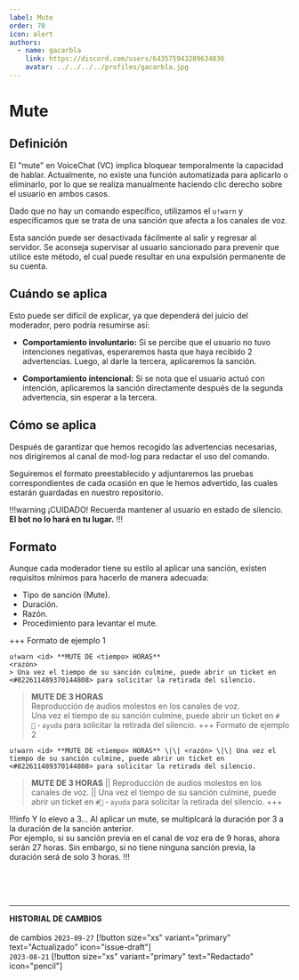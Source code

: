 ```yaml
---
label: Mute
order: 70
icon: alert
authors:
  - name: gacarbla
    link: https://discord.com/users/643575943289634836
    avatar: ../../../../profiles/gacarbla.jpg
---
```

# Mute
## Definición
El "mute" en VoiceChat (VC) implica bloquear temporalmente la capacidad de hablar. Actualmente, no existe una función automatizada para aplicarlo o eliminarlo, por lo que se realiza manualmente haciendo clic derecho sobre el usuario en ambos casos.

Dado que no hay un comando específico, utilizamos el `u!warn` y especificamos que se trata de una sanción que afecta a los canales de voz.

Esta sanción puede ser desactivada fácilmente al salir y regresar al servidor. Se aconseja supervisar al usuario sancionado para prevenir que utilice este método, el cual puede resultar en una expulsión permanente de su cuenta.

## Cuándo se aplica

Esto puede ser difícil de explicar, ya que dependerá del juicio del moderador, pero podría resumirse así:

- **Comportamiento involuntario:** Si se percibe que el usuario no tuvo intenciones negativas, esperaremos hasta que haya recibido 2 advertencias. Luego, al darle la tercera, aplicaremos la sanción.

- **Comportamiento intencional:** Si se nota que el usuario actuó con intención, aplicaremos la sanción directamente después de la segunda advertencia, sin esperar a la tercera.

## Cómo se aplica
Después de garantizar que hemos recogido las advertencias necesarias, nos dirigiremos al canal de mod-log para redactar el uso del comando.

Seguiremos el formato preestablecido y adjuntaremos las pruebas correspondientes de cada ocasión en que le hemos advertido, las cuales estarán guardadas en nuestro repositorio.

!!!warning ¡CUIDADO!
Recuerda mantener al usuario en estado de silencio.<br>
**El bot no lo hará en tu lugar.**
!!!

## Formato
Aunque cada moderador tiene su estilo al aplicar una sanción, existen requisitos mínimos para hacerlo de manera adecuada:
- Tipo de sanción (Mute).
- Duración.
- Razón.
- Procedimiento para levantar el mute.

+++ Formato de ejemplo 1
```
u!warn <id> **MUTE DE <tiempo> HORAS**
<razón>
> Una vez el tiempo de su sanción culmine, puede abrir un ticket en <#822611489370144808> para solicitar la retirada del silencio.
```
> **MUTE DE 3 HORAS**<br>
> Reproducción de audios molestos en los canales de voz.<br>
> Una vez el tiempo de su sanción culmine, puede abrir un ticket en `#🎫・ayuda` para solicitar la retirada del silencio.
+++ Formato de ejemplo 2
```
u!warn <id> **MUTE DE <tiempo> HORAS** \|\| <razón> \|\| Una vez el tiempo de su sanción culmine, puede abrir un ticket en <#822611489370144808> para solicitar la retirada del silencio.
```
> **MUTE DE 3 HORAS** \|\| Reproducción de audios molestos en los canales de voz. \|\| Una vez el tiempo de su sanción culmine, puede abrir un ticket en `#🎫・ayuda` para solicitar la retirada del silencio.
+++

!!!info Y lo elevo a 3...
Al aplicar un mute, se multiplcará la duración por 3 a la duración de la sanción anterior.<br>Por ejemplo, si su sanción previa en el canal de voz era de 9 horas, ahora serán 27 horas. Sin embargo, si no tiene ninguna sanción previa, la duración será de solo 3 horas.
!!!

<br><br><br>
** **
**HISTORIAL DE CAMBIOS**<br><br> de cambios
`2023-09-27` [!button size="xs" variant="primary" text="Actualizado" icon="issue-draft"]<br>
`2023-08-21` [!button size="xs" variant="primary" text="Redactado" icon="pencil"]